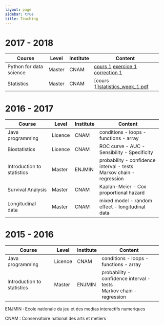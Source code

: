 ```yaml
---
layout: page
sidebar: true
title: Teaching
---
```


# 2017 - 2018

| Course     | Level   | Institute | Content      |
| ---------- | ------  | ----------|--------------|
| Python for data science | Master | CNAM      |  [cours 1](/teaching/python/cours_1.txt) [exercice 1](/teaching/python/exercice_1.txt) [correction 1](/teaching/python/correction_exercice_1.txt)|
| Statistics | Master | CNAM      | [cours 1][statistics_week_1.pdf](/teaching/statistics/statistics_week_1.pdf) |

# 2016 - 2017

| Course     | Level   | Institute | Content      |
| ---------- | ------  | ----------|--------------|
| Java programming | Licence | CNAM      | conditions - loops - functions - array |
| Biostatistics | Licence | CNAM | ROC curve - AUC - Sensibility - Specificity |
| Introduction to statistics | Master  | ENJMIN    | probability - confidence interval - tests <br> Markov chain - regression |
| Survival Analysis | Master | CNAM | Kaplan-Meier - Cox proportional hazard |
| Longitudinal data | Master | CNAM |  mixed model - random effect - longitudinal data | 


# 2015 - 2016

| Course             | Level   | Institute | Content      |
| ------------------ | ------  | ----------|--------------|
| Java programming   | Licence | CNAM      | conditions - loops - functions - array |
| Introduction to statistics | Master  | ENJMIN    | probability - confidence interval - tests <br> Markov chain - regression |



ENJMIN : Ecole nationale du jeu et des medias interactifs numeriques 

CNAM : Conservatoire national des arts et metiers